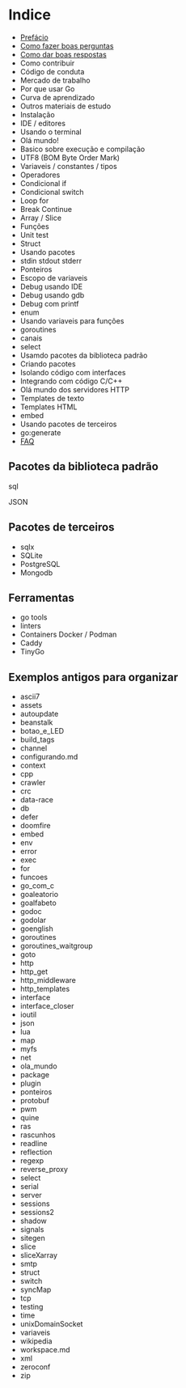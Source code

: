 # Indice

- [Prefácio](prefacio.md)
- [Como fazer boas perguntas](como_fazer_boas_perguntas.md)
- [Como dar boas respostas](como_dar_boas_respostas.md)
- Como contribuir
- Código de conduta
- Mercado de trabalho
- Por que usar Go
- Curva de aprendizado
- Outros materiais de estudo
- Instalação
- IDE / editores
- Usando o terminal
- Olá mundo!
- Basico sobre execução e compilação
- UTF8 (BOM Byte Order Mark)
- Variaveis / constantes / tipos
- Operadores
- Condicional if
- Condicional switch
- Loop for
- Break Continue
- Array / Slice
- Funções
- Unit test
- Struct
- Usando pacotes
- stdin stdout stderr
- Ponteiros
- Escopo de variaveis
- Debug usando IDE
- Debug usando gdb
- Debug com printf
- enum
- Usando variaveis para funções
- goroutines
- canais
- select
- Usamdo pacotes da biblioteca padrão
- Criando pacotes
- Isolando código com interfaces
- Integrando com código C/C++
- Olá mundo dos servidores HTTP
- Templates de texto
- Templates HTML
- embed
- Usando pacotes de terceiros
- go:generate
- [FAQ](faq.md)



## Pacotes da biblioteca padrão

sql

JSON

## Pacotes de terceiros

- sqlx
- SQLite
- PostgreSQL
- Mongodb

## Ferramentas

- go tools
- linters
- Containers Docker / Podman
- Caddy
- TinyGo

## Exemplos antigos para organizar

- ascii7
- assets
- autoupdate
- beanstalk
- botao_e_LED
- build_tags
- channel
- configurando.md
- context
- cpp
- crawler
- crc
- data-race
- db
- defer
- doomfire
- embed
- env
- error
- exec
- for
- funcoes
- go_com_c
- goaleatorio
- goalfabeto
- godoc
- godolar
- goenglish
- goroutines
- goroutines_waitgroup
- goto
- http
- http_get
- http_middleware
- http_templates
- interface
- interface_closer
- ioutil
- json
- lua
- map
- myfs
- net
- ola_mundo
- package
- plugin
- ponteiros
- protobuf
- pwm
- quine
- ras
- rascunhos
- readline
- reflection
- regexp
- reverse_proxy
- select
- serial
- server
- sessions
- sessions2
- shadow
- signals
- sitegen
- slice
- sliceXarray
- smtp
- struct
- switch
- syncMap
- tcp
- testing
- time
- unixDomainSocket
- variaveis
- wikipedia
- workspace.md
- xml
- zeroconf
- zip

